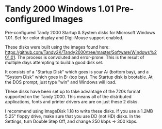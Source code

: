 # Tandy 2000 Windows 1.01 Pre-configured Images
Pre-configured Tandy 2000 Startup &amp; System disks for Microsoft Windows 1.01. Set for color display and Digi-Mouse support enabled.  

These disks were built using the images found here: https://github.com/Tandy2K/Tandy2000/tree/master/Software/Windows%201.01. The process is convoluted and error-prone. This is the result of multiple days attempting to build a good disk set.

It consists of a "Startup Disk" which goes is your A: (bottom bay), and a "System Disk" which goes in B: (top bay). The Startup disk is bootable. At the DOS prompt, just type "win" and Windows will load.  

These disks have been set up to take advantage of the 720k format supported on the Tandy 2000. This means all of the distributed applications, fonts and printer drivers are are on just these 2 disks.  

I recommend using ImageDisk 1.18 to write these disks. If you use a 1.2MB 5.25" floppy drive, make sure that you use DD (not HD) disks. In the Settings, turn Double Step Off, and change 250 kbps -> 300 kbps.
